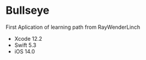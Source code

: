 # Bullseye
First Aplication of learning path from RayWenderLinch
 - Xcode 12.2
 - Swift 5.3
 - iOS 14.0
